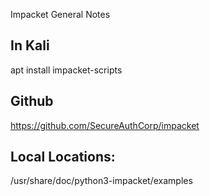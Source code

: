 Impacket General Notes

## In Kali

apt install impacket-scripts

## Github

https://github.com/SecureAuthCorp/impacket

## Local Locations:

/usr/share/doc/python3-impacket/examples

